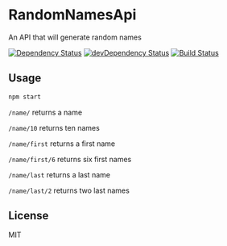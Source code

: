 # RandomNamesApi

An API that will generate random names

[![Dependency Status](https://david-dm.org/adaxi/RandomNamesApi.svg)](https://david-dm.org/adaxi/RandomNamesApi)
[![devDependency Status](https://david-dm.org/adaxi/RandomNamesApi/dev-status.svg?theme=shields.io)](https://david-dm.org/adaxi/RandomNamesApi#info=devDependencies)
[![Build Status](https://travis-ci.org/adaxi/RandomNamesApi.svg?branch=master)](https://travis-ci.org/adaxi/RandomNamesApi)


## Usage

```sh
npm start
```

```/name/``` returns a name 

```/name/10``` returns ten names 

```/name/first``` returns a first name

```/name/first/6``` returns six first names

```/name/last``` returns a last name

```/name/last/2``` returns two last names


## License

MIT
